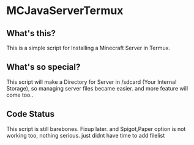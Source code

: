 # MCJavaServerTermux
## What's this?
 This is a simple script for Installing a Minecraft Server in Termux. 
## What's so special?
 This script will make a Directory for Server in /sdcard (Your Internal Storage), so
 managing server files became easier. and more feature will come too..
## Code Status
 This script is still barebones. Fixup later. and Spigot,Paper option is not working too, nothing serious. just didnt have time to add filelist
